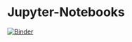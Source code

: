 # Jupyter-Notebooks

[![Binder](https://mybinder.org/badge_logo.svg)](https://mybinder.org/v2/gh/moellhoff/Jupyter-Notebooks/main)
